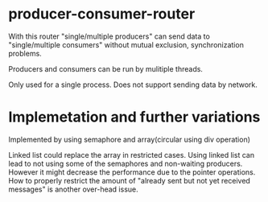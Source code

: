 # producer-consumer-router

With this router "single/multiple producers" can send data to "single/multiple consumers" without mutual exclusion, synchronization problems.

Producers and consumers can be run by mulitiple threads.

Only used for a single process.
Does not support sending data by network.

# Implemetation and further variations

Implemented by using semaphore and array(circular using div operation)

Linked list could replace the array in restricted cases. Using linked list can lead to not using some of the semaphores and non-waiting producers. However it might decrease the performance due to the pointer operations. How to properly restrict the amount of "already sent but not yet received messages" is another over-head issue.
